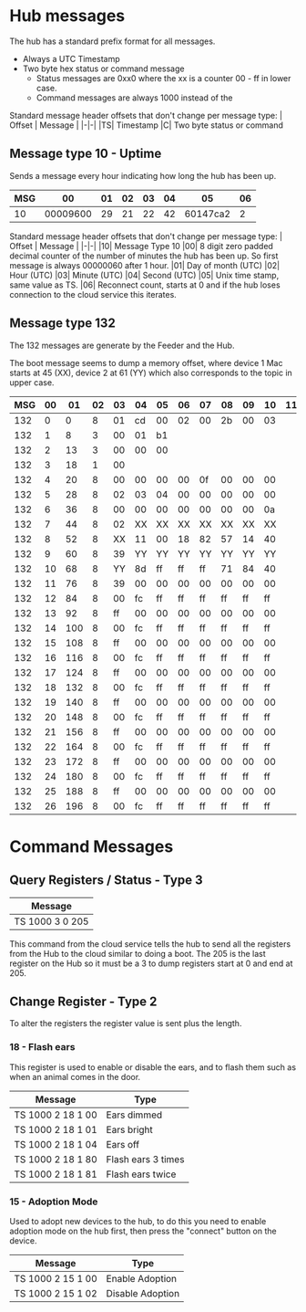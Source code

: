 
# Hub messages

The hub has a standard prefix format for all messages.
- Always a UTC Timestamp
- Two byte hex status or command message
	- Status messages are 0xx0 where the xx is a counter 00 - ff in lower case.
	- Command messages are always 1000 instead of the 

Standard message header offsets that don't change per message type:
| Offset | Message |
|-|-|
|TS| Timestamp
|C| Two byte status or command

## Message type 10 - Uptime

Sends a message every hour indicating how long the hub has been up.

|MSG|00|01|02|03|04|05|06|
|--|--|--|--|--|--|--|--|
10|00009600|29|21|22|42|60147ca2|2

Standard message header offsets that don't change per message type:
| Offset | Message |
|-|-|
|10| Message Type 10
|00| 8 digit zero padded decimal counter of the number of minutes the hub has been up. So first message is always 00000060 after 1 hour.
|01| Day of month (UTC)
|02| Hour (UTC)
|03| Minute (UTC)
|04| Second (UTC)
|05| Unix time stamp, same value as TS.
|06| Reconnect count, starts at 0 and if the hub loses connection to the cloud service this iterates.


## Message type 132
The 132 messages are generate by the Feeder and the Hub. 

The boot message seems to dump a memory offset, where device 1 Mac starts at 45 (XX), device 2 at 61 (YY) which also corresponds to the topic in upper case.

|MSG|00|01|02|03|04|05|06|07|08|09|10|11|12|
|--|--|--|--|--|--|--|--|--|--|--|--|--|--|
132|0|0|8|01|cd|00|02|00|2b|00|03
132|1|8|3|00|01|b1
132|2|13|3|00|00|00
132|3|18|1|00
132|4|20|8|00|00|00|00|0f|00|00|00
132|5|28|8|02|03|04|00|00|00|00|00
132|6|36|8|00|00|00|00|00|00|00|0a
132|7|44|8|02|XX|XX|XX|XX|XX|XX|XX
132|8|52|8|XX|11|00|18|82|57|14|40
132|9|60|8|39|YY|YY|YY|YY|YY|YY|YY
132|10|68|8|YY|8d|ff|ff|ff|71|84|40
132|11|76|8|39|00|00|00|00|00|00|00
132|12|84|8|00|fc|ff|ff|ff|ff|ff|ff
132|13|92|8|ff|00|00|00|00|00|00|00
132|14|100|8|00|fc|ff|ff|ff|ff|ff|ff
132|15|108|8|ff|00|00|00|00|00|00|00
132|16|116|8|00|fc|ff|ff|ff|ff|ff|ff
132|17|124|8|ff|00|00|00|00|00|00|00
132|18|132|8|00|fc|ff|ff|ff|ff|ff|ff
132|19|140|8|ff|00|00|00|00|00|00|00
132|20|148|8|00|fc|ff|ff|ff|ff|ff|ff
132|21|156|8|ff|00|00|00|00|00|00|00
132|22|164|8|00|fc|ff|ff|ff|ff|ff|ff
132|23|172|8|ff|00|00|00|00|00|00|00
132|24|180|8|00|fc|ff|ff|ff|ff|ff|ff
132|25|188|8|ff|00|00|00|00|00|00|00
132|26|196|8|00|fc|ff|ff|ff|ff|ff|ff

# Command Messages

## Query Registers / Status - Type 3
| Message |
|-|
|TS 1000 3 0 205

This command from the cloud service  tells the hub to send all the registers from the Hub to the cloud similar to doing a boot. The 205 is the last register on the Hub so it must be a 3 to dump registers start at 0 and end at 205.

## Change Register - Type 2

To alter the registers the register value is sent plus the length.

### 18 - Flash ears

This register is used to enable or disable the ears, and to flash them such as when an animal comes in the door.

| Message | Type
|-|-|
|TS 1000 2 18 1 00|Ears dimmed
|TS 1000 2 18 1 01|Ears bright
|TS 1000 2 18 1 04|Ears off
|TS 1000 2 18 1 80|Flash ears 3 times
|TS 1000 2 18 1 81|Flash ears twice

### 15 - Adoption Mode

Used to adopt new devices to the hub, to do this you need to enable adoption mode on the hub first, then press the "connect" button on the device.

| Message | Type
|-|-|
|TS 1000 2 15 1 00|Enable Adoption
|TS 1000 2 15 1 02|Disable Adoption
